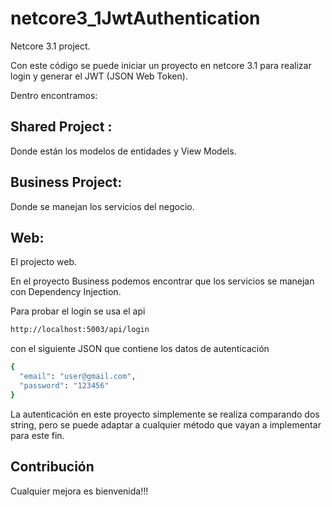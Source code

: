 # netcore3_1JwtAuthentication
Netcore 3.1 project. 

Con este código se puede iniciar un proyecto en netcore 3.1 para realizar login y generar el JWT (JSON Web Token).

Dentro encontramos:

## Shared Project : 
Donde están los modelos de entidades y View Models.
## Business Project: 
Donde se manejan los servicios del negocio.
## Web: 
El projecto web.

En el proyecto Business podemos encontrar que los servicios se manejan con Dependency Injection.


Para probar el login se usa el api

```bash
http://localhost:5003/api/login
```
con el siguiente JSON que contiene los datos de autenticación
```bash
{
  "email": "user@gmail.com",
  "password": "123456"
}
```

La autenticación en este proyecto simplemente se realiza comparando dos string, pero se puede adaptar a cualquier método que vayan a implementar para este fin.


## Contribución
Cualquier mejora es bienvenida!!!
